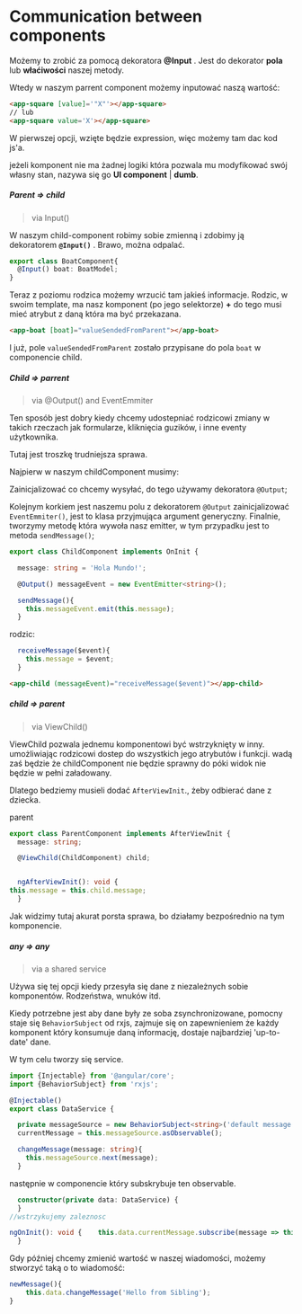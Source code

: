 # Communication between components

Możemy to zrobić za pomocą dekoratora **@Input** . Jest do dekorator **pola** lub **właćiwości** naszej metody. 

Wtedy w naszym parrent component możemy inputować naszą wartość:

```html
<app-square [value]='"X"'></app-square>
// lub
<app-square value='X'></app-square>
```

W pierwszej opcji, wzięte będzie expression, więc możemy tam dac kod js'a.



jeżeli komponent nie ma żadnej logiki która pozwala mu modyfikować swój własny stan, nazywa się go **UI component** | **dumb**.



##### Parent => child

> via Input()

W naszym child-component robimy sobie zmienną i zdobimy ją dekoratorem **`@Input()`** . Brawo, można odpalać. 

```typescript
export class BoatComponent{
  @Input() boat: BoatModel;
}
```

Teraz z poziomu rodzica możemy wrzucić tam jakieś informacje. Rodzic, w swoim template, ma nasz komponent (po jego selektorze) **+**  do tego musi mieć atrybut z daną która ma być przekazana. 

```html
<app-boat [boat]="valueSendedFromParent"></app-boat>
```

I już, pole `valueSendedFromParent` zostało przypisane do pola `boat` w componencie child.

##### Child => parrent

> via @Output() and EventEmmiter

Ten sposób jest dobry kiedy chcemy udostepniać rodzicowi zmiany w takich rzeczach jak formularze, kliknięcia guzików, i inne eventy użytkownika. 

Tutaj jest troszkę trudniejsza sprawa. 

Najpierw w naszym childComponent musimy:



Zainicjalizować co chcemy wysyłać, do tego używamy dekoratora `@Output`;

Kolejnym korkiem jest naszemu polu z dekoratorem `@Output` zainicjalizować `EventEmmiter()`, jest to klasa przyjmująca argument generyczny. Finalnie, tworzymy metodę która wywoła nasz emitter, w tym przypadku jest to metoda `sendMessage()`;

```typescript
export class ChildComponent implements OnInit {

  message: string = 'Hola Mundo!';

  @Output() messageEvent = new EventEmitter<string>();

  sendMessage(){
    this.messageEvent.emit(this.message);
  }
```

rodzic:

```typescript
  receiveMessage($event){
    this.message = $event;
  }
```

```html
<app-child (messageEvent)="receiveMessage($event)"></app-child>
```

##### child => parent

> via ViewChild()

ViewChild pozwala jednemu komponentowi być wstrzyknięty w inny. umożliwiając rodzicowi dostep do wszystkich jego atrybutów i funkcji. wadą zaś będzie że childComponent nie będzie sprawny do póki widok nie będzie w pełni załadowany.

Dlatego bedziemy musieli dodać `AfterViewInit`., żeby odbierać dane z dziecka.

parent 

```typescript
export class ParentComponent implements AfterViewInit {
  message: string;

  @ViewChild(ChildComponent) child;


  ngAfterViewInit(): void {
this.message = this.child.message;
  }
```

Jak widzimy tutaj akurat porsta sprawa, bo działamy bezpośrednio na tym komponencie. 

##### any => any

> via a shared service

Używa się tej opcji kiedy przesyła się dane z niezależnych sobie komponentów. Rodzeństwa, wnuków itd. 

Kiedy potrzebne jest aby dane były ze soba zsynchronizowane, pomocny staje się `BehaviorSubject` od rxjs, zajmuje się on zapewnieniem że każdy komponent który konsumuje daną informację, dostaje najbardziej 'up-to-date' dane. 

W tym celu tworzy się service.

```typescript
import {Injectable} from '@angular/core';
import {BehaviorSubject} from 'rxjs';

@Injectable()
export class DataService {

  private messageSource = new BehaviorSubject<string>('default message');
  currentMessage = this.messageSource.asObservable();

  changeMessage(message: string){
    this.messageSource.next(message);
  }

```

następnie w componencie który subskrybuje ten observable.

```typescript
  constructor(private data: DataService) {
  }
//wstrzykujemy zaleznosc

ngOnInit(): void {    this.data.currentMessage.subscribe(message => this.message = message);
  }
```

Gdy później chcemy zmienić wartość w naszej wiadomości, możemy stworzyć taką o to wiadomość:

```typescript
newMessage(){
    this.data.changeMessage('Hello from Sibling');
}
```

